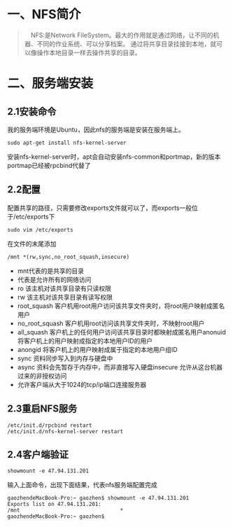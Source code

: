 # 一、NFS简介
>　NFS:是Network FileSystem。最大的作用就是通过网络，让不同的机器、不同的作业系统、可以分享档案。
通过将共享目录挂接到本地，就可以像操作本地目录一样去操作共享的目录。

# 二、服务端安装
## 2.1安装命令
我的服务端环境是Ubuntu，因此nfs的服务端是安装在服务端上。
```
sudo apt-get install nfs-kernel-server
```
安装nfs-kernel-server时，apt会自动安装nfs-common和portmap，新的版本portmap已经被rpcbind代替了

## 2.2配置
配置共享的路径，只需要修改exports文件就可以了，而exports一般位于/etc/exports下

```
sudo vim /etc/exports
```
在文件的末尾添加

```
/mnt *(rw,sync,no_root_squash,insecure)
```
* mnt代表的是共享的目录
* 代表是允许所有的网络访问
* ro 该主机对该共享目录有只读权限
* rw 该主机对该共享目录有读写权限
* root_squash 客户机用root用户访问该共享文件夹时，将root用户映射成匿名用户
* no_root_squash 客户机用root访问该共享文件夹时，不映射root用户
* all_squash 客户机上的任何用户访问该共享目录时都映射成匿名用户anonuid 将客户机上的用户映射成指定的本地用户ID的用户
* anongid 将客户机上的用户映射成属于指定的本地用户组ID
* sync 资料同步写入到内存与硬盘中
* async 资料会先暂存于内存中，而非直接写入硬盘insecure 允许从这台机器过来的非授权访问
* 允许客户端从大于1024的tcp/ip端口连接服务器

## 2.3重启NFS服务

```
/etc/init.d/rpcbind restart
/etc/init.d/nfs-kernel-server restart
```

## 2.4客户端验证

```
showmount -e 47.94.131.201
```
输入上面命令，出现下面结果，代表nfs服务端配置完成

```
gaozhendeMacBook-Pro:~ gaozhen$ showmount -e 47.94.131.201
Exports list on 47.94.131.201:
/mnt                                *
gaozhendeMacBook-Pro:~ gaozhen$
```
